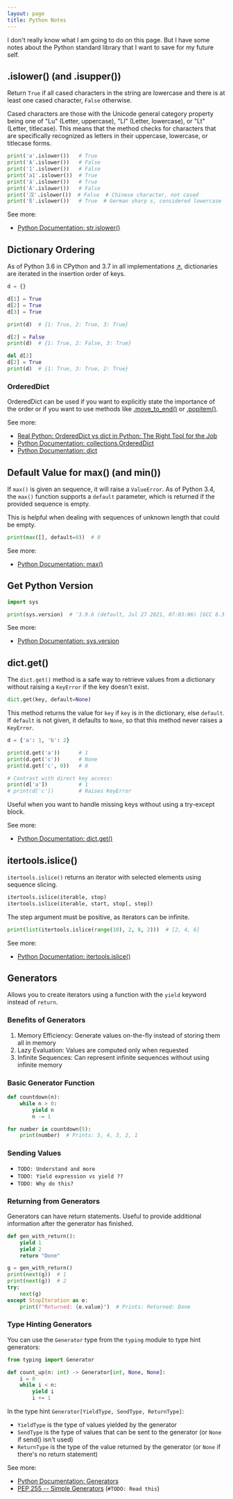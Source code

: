 ```yaml
---
layout: page
title: Python Notes
---
```


I don't really know what I am going to do on this page. But I have some notes about the Python standard library that I want to save for my future self.

## .islower() (and .isupper())

Return `True` if all cased characters in the string are lowercase and there is at least one cased character, `False` otherwise.

Cased characters are those with the Unicode general category property being one of "Lu" (Letter, uppercase), "Ll" (Letter, lowercase), or "Lt" (Letter, titlecase). This means that the method checks for characters that are specifically recognized as letters in their uppercase, lowercase, or titlecase forms.

```python
print('a'.islower())   # True
print('A'.islower())   # False
print('1'.islower())   # False
print('a1'.islower())  # True
print('á'.islower())   # True
print('Á'.islower())   # False
print('汉'.islower())  # False  # Chinese character, not cased
print('ß'.islower())   # True  # German sharp s, considered lowercase
```

See more:
- [Python Documentation: str.islower()](https://docs.python.org/3/library/stdtypes.html#str.islower)


## Dictionary Ordering

As of Python 3.6 in CPython and 3.7 in all implementations [&#x2197;](https://docs.python.org/3/library/stdtypes.html#dict:~:text=changed%20in%20version%203.7%3A%20dictionary%20order%20is%20guaranteed%20to%20be%20insertion%20order.%20this%20behavior%20was%20an%20implementation%20detail%20of%20cpython%20from%203.6.), dictionaries are iterated in the insertion order of keys.

```python
d = {}

d[1] = True
d[2] = True
d[3] = True

print(d)  # {1: True, 2: True, 3: True}

d[2] = False
print(d)  # {1: True, 2: False, 3: True}

del d[2]
d[2] = True
print(d)  # {1: True, 3: True, 2: True}
```

### OrderedDict

OrderedDict can be used if you want to explicitly state the importance of the order or if you want to use methods like [.move_to_end()](https://docs.python.org/3/library/collections.html#collections.OrderedDict.move_to_end) or [.popitem()](https://docs.python.org/3/library/collections.html#collections.OrderedDict.popitem).

See more:
- [Real Python: OrderedDict vs dict in Python: The Right Tool for the Job](https://realpython.com/python-ordereddict/)
- [Python Documentation: collections.OrderedDict](https://docs.python.org/3/library/collections.html#collections.OrderedDict)
- [Python Documentation: dict](https://docs.python.org/3/library/stdtypes.html#dict)


## Default Value for max() (and min())

If `max()` is given an sequence, it will raise a  `ValueError`. As of Python 3.4, the `max()` function supports a `default` parameter, which is returned if the provided sequence is empty. 

This is helpful when dealing with sequences of unknown length that could be empty.

```python
print(max([], default=0))  # 0
```

See more:
- [Python Documentation: max()](https://docs.python.org/3/library/functions.html#max)


## Get Python Version

```python
import sys

print(sys.version)  # '3.9.6 (default, Jul 27 2021, 07:03:06) [GCC 8.3.0]'
```

See more:
- [Python Documentation: sys.version](https://docs.python.org/3/library/sys.html#sys.version)


## dict.get()

The `dict.get()` method is a safe way to retrieve values from a dictionary without raising a `KeyError` if the key doesn't exist.

```python
dict.get(key, default=None)
```

This method returns the value for `key` if `key` is in the dictionary, else `default`. If `default` is not given, it defaults to `None`, so that this method never raises a `KeyError`.

```python
d = {'a': 1, 'b': 2}

print(d.get('a'))      # 1
print(d.get('c'))      # None
print(d.get('c', 0))   # 0

# Contrast with direct key access:
print(d['a'])          # 1
# print(d['c'])        # Raises KeyError
```

Useful when you want to handle missing keys without using a try-except block.

See more:
- [Python Documentation: dict.get()](https://docs.python.org/3/library/stdtypes.html#dict.get)

## itertools.islice()

`itertools.islice()` returns an iterator with selected elements using sequence slicing.

```python
itertools.islice(iterable, stop)
itertools.islice(iterable, start, stop[, step])
```

The step argument must be positive, as iterators can be infinite.

```python
print(list(itertools.islice(range(10), 2, 8, 2)))  # [2, 4, 6]
```

See more:
- [Python Documentation: itertools.islice()](https://docs.python.org/3/library/itertools.html#itertools.islice)

## Generators

Allows you to create iterators using a function with the `yield` keyword instead of `return`.

### Benefits of Generators
1. Memory Efficiency: Generate values on-the-fly instead of storing them all in memory
2. Lazy Evaluation: Values are computed only when requested
3. Infinite Sequences: Can represent infinite sequences without using infinite memory

### Basic Generator Function
```python
def countdown(n):
    while n > 0:
        yield n
        n -= 1

for number in countdown(5):
    print(number)  # Prints: 5, 4, 3, 2, 1
```

### Sending Values
 - `TODO: Understand and more`
 - `TODO: Yield expression vs yield ??`
 - `TODO: Why do this?`


### Returning from Generators
Generators can have return statements. Useful to provide additional information after the generator has finished.

```python
def gen_with_return():
    yield 1
    yield 2
    return "Done"

g = gen_with_return()
print(next(g))  # 1
print(next(g))  # 2
try:
    next(g)
except StopIteration as e:
    print(f"Returned: {e.value}")  # Prints: Returned: Done
```

### Type Hinting Generators
You can use the `Generator` type from the `typing` module to type hint generators:

```python
from typing import Generator

def count_up(n: int) -> Generator[int, None, None]:
    i = 0
    while i < n:
        yield i
        i += 1
```

In the type hint `Generator[YieldType, SendType, ReturnType]`:
- `YieldType` is the type of values yielded by the generator
- `SendType` is the type of values that can be sent to the generator (or `None` if send() isn't used)
- `ReturnType` is the type of the value returned by the generator (or `None` if there's no return statement)

See more:
- [Python Documentation: Generators](https://docs.python.org/3/tutorial/classes.html#generators)
- [PEP 255 -- Simple Generators](https://www.python.org/dev/peps/pep-0255/) (`#TODO: Read this`)